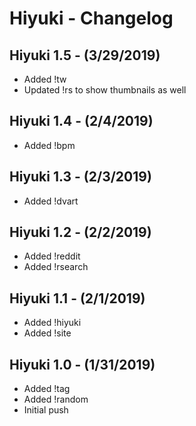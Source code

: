 # Hiyuki - Changelog

## Hiyuki 1.5 - (3/29/2019)
- Added !tw
- Updated !rs to show thumbnails as well

## Hiyuki 1.4 - (2/4/2019)
- Added !bpm

## Hiyuki 1.3 - (2/3/2019)
- Added !dvart

## Hiyuki 1.2 - (2/2/2019)
- Added !reddit
- Added !rsearch

## Hiyuki 1.1 - (2/1/2019)
- Added !hiyuki
- Added !site

## Hiyuki 1.0 - (1/31/2019)
- Added !tag
- Added !random
- Initial push